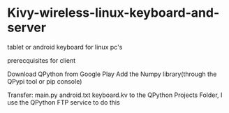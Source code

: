 # Kivy-wireless-linux-keyboard-and-server
tablet or android keyboard for linux pc's

prerecquisites for client

Download QPython from Google Play
Add the Numpy library(through the QPypi tool or pip console)

Transfer:
main.py
android.txt
keyboard.kv
to the QPython Projects Folder, I use the QPython FTP service to do this



